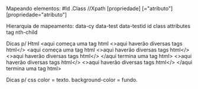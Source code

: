 Mapeando elementos:
    #Id
    .Class
    //Xpath
    [propriedade]
    [="atributo"]
    [propriedade="atributo"]

Hierarquia de mapeamento:
    data-cy
        data-test
            data-testid
                id
                    class
                        attributes
                            tag
                                nth-child

Dicas p/ Html
    <aqui começa uma tag html
        <>aqui haverão diversas tags html</>
            <aqui começa uma tag html
                <>aqui haverão diversas tags html</>
                <>aqui haverão diversas tags html</>
            </aqui termina uma tag html>
        <>aqui haverão diversas tags html</>
        <>aqui haverão diversas tags html</>
    </aqui termina uma tag html>

Dicas p/ css
    color = texto.
    background-color = fundo.